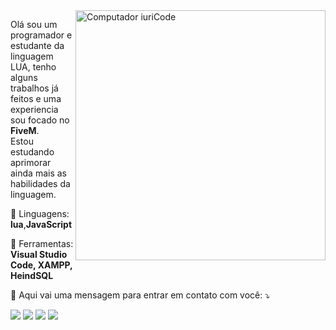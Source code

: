 <img src="https://i.imgur.com/rwGcsAP.png" min-width="400px" max-width="400px" width="400px" hight="200px" align="right" alt="Computador iuriCode">

<p align="left"> 
  Olá sou um programador e estudante da linguagem LUA, tenho alguns trabalhos já feitos e uma experiencia sou focado no <strong>FiveM</strong>.<br>
  Estou estudando aprimorar ainda mais as habilidades da linguagem.
</p>

<p align="left">
  🦄 Linguagens: <strong>lua</strong>,<strong>JavaScript</strong>
</p>

<p align="left">
  💼 Ferramentas: <strong>Visual Studio Code, XAMPP, HeindSQL</strong>
</p>

<p align="left">
  💌 Aqui vai uma mensagem para entrar em contato com você: ⤵️
</p>

<p align="left">
  <a href="<felipealarcon@hotmail.com>" alt="E-mail">
  <img src="https://img.shields.io/badge/-Hotmail-EA4335?style=flat-square&labelColor=EA4335&logo=gmail&logoColor=white&link=felipealarcon@hotmail.com" /></a>

  <a href="https://discord.gg/UhRJkPj9d4" alt="Discord">
  <img src="https://img.shields.io/badge/-Discord-5865F2?style=flat-square&labelColor=5865F2&logo=discord&logoColor=white&link=https://discord.gg/UhRJkPj9d4"/></a>

  <a href="https://www.youtube.com/@HarDNetwork" alt="YouTube">
  <img src="https://img.shields.io/badge/-YouTube-FF0000?style=flat-square&labelColor=FF0000&logo=youtube&logoColor=white&link=https://www.youtube.com/@HarDNetwork"/></a>
  
  <a href="https://www.instagram.com/felipealarcon.hd/" alt="Instagram">
  <img src="https://img.shields.io/badge/-Instagram-DF0174?style=flat-square&labelColor=DF0174&logo=instagram&logoColor=white&link=https://www.instagram.com/felipealarcon.hd/"/></a>
</p>  
